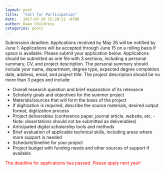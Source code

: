 ```yaml
---
layout: post
title:  "Call for Participation"
date:   2017-07-20 15:20:11 -0700
author: Dawn Childress
categories: posts
---
```

<p>Submission deadline: Applications received by May 26 will be notified by June 1. Applications will 
    be accepted through June 15 on a rolling basis if space is available. Please submit your 
    application below. Applications should be submitted as one file with 3 sections, including a 
    personal summary, CV, and project description. The personal summary should include your name, 
    department, degree type, expected degree completion date, address, email, and project title. The 
    project description should be no more than 3 pages and include:</p>

<ul>
    <li>Overall research question and brief explanation of its relevance</li>
    <li>Scholarly goals and objectives for the summer project</li>
    <li>Materials/sources that will form the basis of the project</li>
    <li>If digitization is required, describe the source materials, desired output format, 
        digitization process</li>
    <li>Project deliverables (conference paper, journal article, website, etc. - Note: dissertations 
        should not be submitted as deliverables)</li>
    <li>Anticipated digital scholarship tools and methods</li>
    <li>Brief evaluation of applicable technical skills, including areas where more support is needed</li>
    <li>Schedule/timeline for your project</li>
    <li>Project budget with funding needs and other sources of support if available</li>
</ul>

<p style="color: red;">The deadline for applications has passed. Please apply next year!</p>
